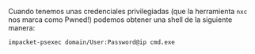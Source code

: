 Cuando tenemos unas credenciales privilegiadas (que la herramienta `nxc` nos marca como Pwned!) podemos obtener una shell de la siguiente manera:

`impacket-psexec domain/User:Password@ip cmd.exe`
